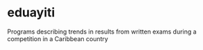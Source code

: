 # eduayiti
Programs describing trends in results from written exams during a competition in a Caribbean country
